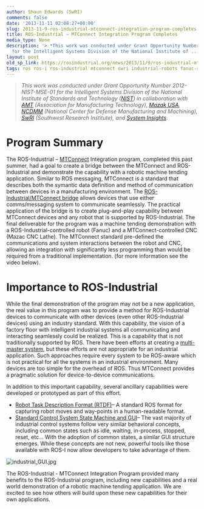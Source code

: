 ```yaml
---
author: Shaun Edwards (SwRI)
comments: false
date: '2013-11-11 02:08:27+00:00'
slug: 2013-11-9-ros-industrial-mtconnect-integration-program-completes
title: ROS-Industrial – MTConnect Integration Program Completes
media_type: None
description: '> *This work was conducted under Grant Opportunity Number 2012-NIST-MSE-01
  for the Intelligent Systems Division of the National Institute of ...'
layout: post
old_sp_link: https://rosindustrial.org/news/2013/11/9/ros-industrial-mtconnect-integration-program-completes
tags: ros ros-i ros-industrial mtconnect swri industrial-robots fanuc-robot
---
```



> 
> *This work was conducted under Grant Opportunity Number 2012-NIST-MSE-01 for the Intelligent Systems Division of the National Institute of Standards and Technology ([NIST](http://www.nist.gov/)) in collaboration with [AMT](http://amtonline.org/) (Association for Manufacturing Technology), [Mazak USA](http://www.mazakusa.com/), [NCDMM](http://ncdmm.org/) (National Center for Defense Manufacturing and Machining), [SwRI](http://www.swri.org/) (Southwest Research Institute), and [System Insights](http://www.systeminsights.com/).*
> 
> 
> 

Program Summary
===============

The ROS-Industrial – [MTConnect](http://www.mtconnect.org/) Integration program, completed this past summer, had a goal to create a bridge between the MTConnect and ROS-Industrial and demonstrate the capability with a robotic machine tending application. Similar to ROS messaging, MTConnect is a standard that describes both the symantic data definition and method of communication between devices in a manufacturing environment. The [ROS-Industrial/MTConnect bridge](http://wiki.ros.org/mtconnect) allows devices that use either comms/messaging system to communicate seamlessly. The practical application of the bridge is to create plug-and-play capability between MTConnect devices and any robot that is supported by ROS-Industrial. The final deliverable for the program was a machine tending demonstration with a ROS-Industrial-controlled robot (Fanuc) and a MTConnect-controlled CNC (Mazac CNC Lathe). The MTConnect standard pre-defined the communications and system interactions between the robot and CNC, allowing an integration with significantly less programming than would be required from a traditional implementation. (for more information see the video below).

Importance to ROS-Industrial
============================

While the final demonstration of the program may not be a new application, the real value in this program was to provide a method for ROS-Industrial devices to communicate with other devices (even other ROS-Industrial devices) using an industry standard. With this capability, the vision of a factory floor with intelligent industrial systems all communicating and interacting seamlessly could be realized. This is a capability that is not traditionally supported by ROS. There have been efforts at creating a [multi-master system](http://wiki.ros.org/sig/Multimaster), but these efforts are not appropriate for an industrial application. Such approaches require every system to be ROS-aware which is not practical for all the systems in an industrial environment. Many devices are too simple for the overhead of ROS. Thus MTConnect provides a pragmatic solution for device-to-device communications.

In addition to this important capability, several ancillary capabilities were developed or prototyped as part of this effort.

* [Robot Task Description Format (RTDF)](http://github.com/mtconnect/ros_bridge/tree/master/mtconnect_example/mtconnect_task_parser)– A standard ROS format for capturing robot moves and
way-points in a human-readable format.
* [Standard Control System State Machine and GUI](https://github.com/mtconnect/ros_bridge/tree/master/mtconnect_example/mtconnect_example_gui)– The vast majority of industrial control systems follow very similar
behavioral concepts, including common states such as idle, waiting, in-process,
stopped, reset, etc... With the adoption
of common states, a similar GUI structure emerges. While these concepts are not new, powerful tools
like those available with ROS-I now allow developers to take advantage of them.

![industrial_GUI.jpg](https://images.squarespace-cdn.com/content/v1/51df34b1e4b08840dcfd2841/1384051358404-YF6UZ30Z8WXFOJJURVPY/industrial_GUI.jpg)

The ROS-Industrial - MTConnect Integration Program provided many benefits to the ROS-Industrial program, including new capabilities and a real world demonstration of a robotic machine tending application. We are excited to see how others will build upon these new capabilities for their own applications.


